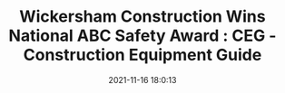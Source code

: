 ---
"title": "Wickersham Construction Wins National ABC Safety Award : CEG - Construction Equipment Guide"
"date": "2021-11-16 18:0:13"
"feed_name": "GOOGLENEWSCONSTRUCTION"
"feed_website": "https://news.google.com/search?q=construction%2Bincident&hl=en-US&gl=US&ceid=US:en"
"feed_rss": "https://news.google.com/rss/search?q=construction%2Bincident&hl=en-US&gl=US&ceid=US:en"
"link": "https://www.constructionequipmentguide.com/wickersham-construction-wins-national-abc-safety-award/54455"
"source": "{'href': 'https://www.constructionequipmentguide.com', 'title': 'Construction Equipment Guide'}"
"file": "_posts/2021-1-1-a3e0f03231d8c569f9312338c15a10c4a41bae8f.md"
"accident": "0"
"drilling": "0"
"dead": "0"
"injured": "0"
"arrested": "0"
"place": "unknown place"
"where": "unknown site"
"causes": "unknown"
"place_uri": "unknown place"
---